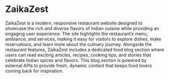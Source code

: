 # ZaikaZest
ZaikaZest is a modern, responsive restaurant website designed to showcase the rich and diverse flavors of Indian cuisine while providing an engaging user experience. The site highlights the restaurant’s menu, ambiance, and services, making it easy for visitors to explore dishes, make reservations, and learn more about the culinary journey.  Alongside the restaurant features, ZaikaZest includes a dedicated food blog section where users can read exciting articles, recipes, cooking tips, and stories that celebrate Indian spices and flavors. This blog section is powered by external APIs to provide fresh, dynamic content that keeps food lovers coming back for inspiration.
